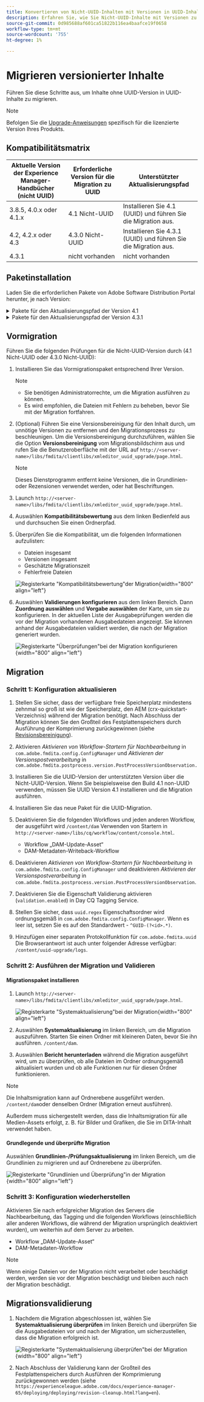 ```yaml
---
title: Konvertieren von Nicht-UUID-Inhalten mit Versionen in UUID-Inhalt
description: Erfahren Sie, wie Sie Nicht-UUID-Inhalte mit Versionen zu UUID-Inhalten migrieren.
source-git-commit: 0d985688af601ca51822b116ea4baafce19f0658
workflow-type: tm+mt
source-wordcount: '755'
ht-degree: 1%

---
```


# Migrieren versionierter Inhalte

Führen Sie diese Schritte aus, um Inhalte ohne UUID-Version in UUID-Inhalte zu migrieren.

>[!NOTE]
>
>Befolgen Sie die [Upgrade-Anweisungen](./upgrade-xml-documentation.md) spezifisch für die lizenzierte Version Ihres Produkts.

## Kompatibilitätsmatrix

| Aktuelle Version der Experience Manager-Handbücher (nicht UUID) | Erforderliche Version für die Migration zu UUID | Unterstützter Aktualisierungspfad |
|---|---|---|
| 3.8.5, 4.0.x oder 4.1.x | 4.1 Nicht-UUID | Installieren Sie 4.1 (UUID) und führen Sie die Migration aus. |
| 4.2, 4.2.x oder 4.3 | 4.3.0 Nicht-UUID | Installieren Sie 4.3.1 (UUID) und führen Sie die Migration aus. |
| 4.3.1 | nicht vorhanden | nicht vorhanden |

## Paketinstallation

Laden Sie die erforderlichen Pakete von Adobe Software Distribution Portal herunter, je nach Version:
<details>
<summary>  Pakete für den Aktualisierungspfad der Version 4.1</summary>

1. **Vormigration**: [com.adobe.guides.pre-uuid-migration-1.0.9.zip](https://experience.adobe.com/#/downloads/content/software-distribution/en/aem.html?package=%2Fcontent%2Fsoftware-distribution%2Fen%2Fdetails.html%2Fcontent%2Fdam%2Faem%2Fpublic%2Faemdox%2Fother-packages%2Fuuid-migration%2F1-0%2Fcom.adobe.guides.pre-uuid-migration-1.0.9.zip)
1. **Migration**: [com.adobe.guides.uuid-upgrade-1.0.19.zip](https://experience.adobe.com/#/downloads/content/software-distribution/en/aem.html?package=%2Fcontent%2Fsoftware-distribution%2Fen%2Fdetails.html%2Fcontent%2Fdam%2Faem%2Fpublic%2Faemdox%2Fother-packages%2Fuuid-migration%2F1-0%2Fcom.adobe.guides.uuid-upgrade-1.0.19.zip)
</details>


<details>
<summary> Pakete für den Aktualisierungspfad der Version 4.3.1</summary>

1. **Vormigration**: [com.adobe.guides.pre-uuid-migration-1.1.3.zip](https://experience.adobe.com/#/downloads/content/software-distribution/en/aem.html?package=%2Fcontent%2Fsoftware-distribution%2Fen%2Fdetails.html%2Fcontent%2Fdam%2Faem%2Fpublic%2Faemdox%2Fother-packages%2Fuuid-migration%2Fcom.adobe.guides.pre-uuid-migration-1.1.3.zip)
1. **Migration**: [com.adobe.guides.uuid-upgrade-1.1.15.zip](https://experience.adobe.com/#/downloads/content/software-distribution/en/aem.html?package=%2Fcontent%2Fsoftware-distribution%2Fen%2Fdetails.html%2Fcontent%2Fdam%2Faem%2Fpublic%2Faemdox%2Fother-packages%2Fuuid-migration%2Fcom.adobe.guides.uuid-upgrade-1.1.15.zip)

</details>

## Vormigration

Führen Sie die folgenden Prüfungen für die Nicht-UUID-Version durch (4.1 Nicht-UUID oder 4.3.0 Nicht-UUID):

1. Installieren Sie das Vormigrationspaket entsprechend Ihrer Version.

   >[!NOTE]
   >
   >* Sie benötigen Administratorrechte, um die Migration ausführen zu können.
   >* Es wird empfohlen, die Dateien mit Fehlern zu beheben, bevor Sie mit der Migration fortfahren.
1. (Optional) Führen Sie eine Versionsbereinigung für den Inhalt durch, um unnötige Versionen zu entfernen und den Migrationsprozess zu beschleunigen. Um die Versionsbereinigung durchzuführen, wählen Sie die Option **Versionsbereinigung** vom Migrationsbildschirm aus und rufen Sie die Benutzeroberfläche mit der URL auf `http://<server-name>/libs/fmdita/clientlibs/xmleditor_uuid_upgrade/page.html`.
   >[!NOTE]
   >
   >Dieses Dienstprogramm entfernt keine Versionen, die in Grundlinien- oder Rezensionen verwendet werden, oder hat Beschriftungen.
1. Launch `http://<server-name>/libs/fmdita/clientlibs/xmleditor_uuid_upgrade/page.html`.
1. Auswählen **Kompatibilitätsbewertung**  aus dem linken Bedienfeld aus und durchsuchen Sie einen Ordnerpfad.
1. Überprüfen Sie die Kompatibilität, um die folgenden Informationen aufzulisten:
   * Dateien insgesamt
   * Versionen insgesamt
   * Geschätzte Migrationszeit
   * Fehlerfreie Dateien



   ![Registerkarte &quot;Kompatibilitätsbewertung&quot;der Migration](assets/migration-compatibility-assessment.png){width="800" align="left"}


1. Auswählen **Validierungen konfigurieren** aus dem linken Bereich. Dann **Zuordnung auswählen** und **Vorgabe auswählen** der Karte, um sie zu konfigurieren. In der aktuellen Liste der Ausgabeprüfungen werden die vor der Migration vorhandenen Ausgabedateien angezeigt. Sie können anhand der Ausgabedateien validiert werden, die nach der Migration generiert wurden.

   ![Registerkarte &quot;Überprüfungen&quot;bei der Migration konfigurieren](assets/migration-configure-validation.png){width="800" align="left"}




## Migration

### Schritt 1: Konfiguration aktualisieren

1. Stellen Sie sicher, dass der verfügbare freie Speicherplatz mindestens zehnmal so groß ist wie der Speicherplatz, den AEM (crx-quickstart-Verzeichnis) während der Migration benötigt. Nach Abschluss der Migration können Sie den Großteil des Festplattenspeichers durch Ausführung der Komprimierung zurückgewinnen (siehe [Revisionsbereinigung](https://experienceleague.adobe.com/docs/experience-manager-65/deploying/deploying/revision-cleanup.html?lang=de)).

1. Aktivieren *Aktivieren von Workflow-Startern für Nachbearbeitung* in `com.adobe.fmdita.config.ConfigManager` und *Aktivieren der Versionspostverarbeitung* in `com.adobe.fmdita.postprocess.version.PostProcessVersionObservation.`

1. Installieren Sie die UUID-Version der unterstützten Version über die Nicht-UUID-Version. Wenn Sie beispielsweise den Build 4.1 non-UUID verwenden, müssen Sie UUID Version 4.1 installieren und die Migration ausführen.

1. Installieren Sie das neue Paket für die UUID-Migration.

1. Deaktivieren Sie die folgenden Workflows und jeden anderen Workflow, der ausgeführt wird `/content/dam` Verwenden von Startern in `http://<server-name>/libs/cq/workflow/content/console.html`.

   * Workflow „DAM-Update-Asset“
   * DAM-Metadaten-Writeback-Workflow

1. Deaktivieren *Aktivieren von Workflow-Startern für Nachbearbeitung* in `com.adobe.fmdita.config.ConfigManager` und deaktivieren *Aktivieren der Versionspostverarbeitung* in `com.adobe.fmdita.postprocess.version.PostProcessVersionObservation`.

1. Deaktivieren Sie die Eigenschaft Validierung aktivieren (`validation.enabled`) in Day CQ Tagging Service.

1. Stellen Sie sicher, dass `uuid.regex` Eigenschaftsordner wird ordnungsgemäß in `com.adobe.fmdita.config.ConfigManager`. Wenn es leer ist, setzen Sie es auf den Standardwert - `^GUID-(?<id>.*)`.
1. Hinzufügen einer separaten Protokollfunktion für `com.adobe.fmdita.uuid` Die Browserantwort ist auch unter folgender Adresse verfügbar: `/content/uuid-upgrade/logs`.

### Schritt 2: Ausführen der Migration und Validieren

#### Migrationspaket installieren

1. Launch `http://<server-name>/libs/fmdita/clientlibs/xmleditor_uuid_upgrade/page.html`.

   ![Registerkarte &quot;Systemaktualisierung&quot;bei der Migration](assets/migration-system-upgrade.png){width="800" align="left"}

1. Auswählen **Systemaktualisierung** im linken Bereich, um die Migration auszuführen. Starten Sie einen Ordner mit kleineren Daten, bevor Sie ihn ausführen. `/content/dam`.

1. Auswählen **Bericht herunterladen** während die Migration ausgeführt wird, um zu überprüfen, ob alle Dateien im Ordner ordnungsgemäß aktualisiert wurden und ob alle Funktionen nur für diesen Ordner funktionieren.


>[!NOTE]
>
> Die Inhaltsmigration kann auf Ordnerebene ausgeführt werden. `/content/dam`oder denselben Ordner (Migration erneut ausführen).

Außerdem muss sichergestellt werden, dass die Inhaltsmigration für alle Medien-Assets erfolgt, z. B. für Bilder und Grafiken, die Sie im DITA-Inhalt verwendet haben.

#### Grundlegende und überprüfte Migration

Auswählen **Grundlinien-/Prüfungsaktualisierung** im linken Bereich, um die Grundlinien zu migrieren und auf Ordnerebene zu überprüfen.

![Registerkarte &quot;Grundlinien und Überprüfung&quot;in der Migration](assets/migration-baseline-review-upgrade.png){width="800" align="left"}


### Schritt 3: Konfiguration wiederherstellen

Aktivieren Sie nach erfolgreicher Migration des Servers die Nachbearbeitung, das Tagging und die folgenden Workflows (einschließlich aller anderen Workflows, die während der Migration ursprünglich deaktiviert wurden), um weiterhin auf dem Server zu arbeiten.

* Workflow „DAM-Update-Asset“
* DAM-Metadaten-Workflow

>[!NOTE]
>
>Wenn einige Dateien vor der Migration nicht verarbeitet oder beschädigt werden, werden sie vor der Migration beschädigt und bleiben auch nach der Migration beschädigt.

## Migrationsvalidierung

1. Nachdem die Migration abgeschlossen ist, wählen Sie **Systemaktualisierung überprüfen** im linken Bereich und überprüfen Sie die Ausgabedateien vor und nach der Migration, um sicherzustellen, dass die Migration erfolgreich ist.

   ![Registerkarte &quot;Systemaktualisierung überprüfen&quot;bei der Migration](assets/migration-validate-system-upgrade.png){width="800" align="left"}


1. Nach Abschluss der Validierung kann der Großteil des Festplattenspeichers durch Ausführen der Komprimierung zurückgewonnen werden (siehe `https://experienceleague.adobe.com/docs/experience-manager-65/deploying/deploying/revision-cleanup.html?lang=en`).


